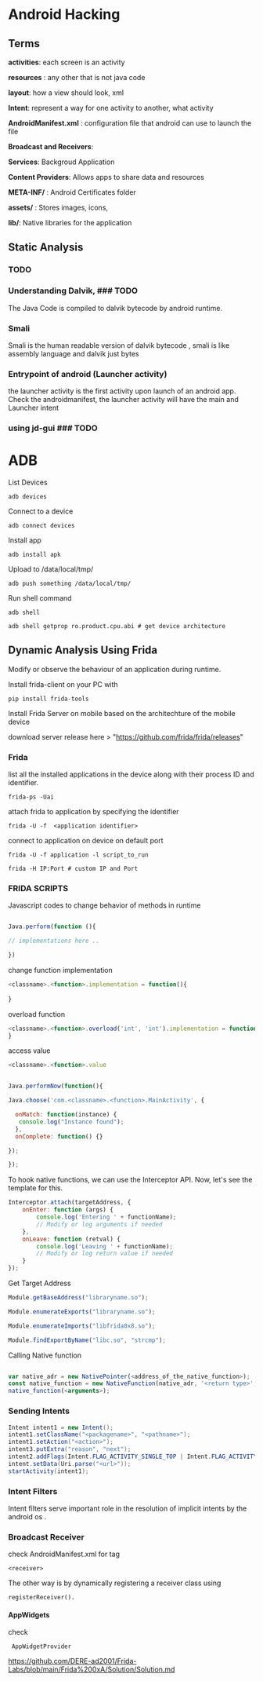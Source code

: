 # Android Hacking

## Terms
**activities**: each screen is an activity

**resources** : any other that is not java code

**layout**: how a view should look, xml 

**Intent**: represent a way for one activity to another, what activity 

**AndroidManifest.xml** : configuration file that android can use to launch the file

**Broadcast and Receivers**:

**Services**: Backgroud Application


 **Content Providers**: Allows apps to share data and resources
 

 **META-INF/** : Android Certificates folder
 
 **assets/** : Stores images, icons, 
 
 **lib/**: Native libraries for the application



## Static Analysis

 ### TODO

### Understanding Dalvik,  ### TODO

The Java Code is compiled to dalvik bytecode by android runtime.

### Smali

Smali is the human readable version of dalvik bytecode , smali is like assembly language and dalvik just bytes


### Entrypoint of android (Launcher activity) 
the launcher activity is the first activity upon launch of an android app. 
Check the androidmanifest, the launcher activity will have the main and Launcher intent

### using jd-gui  ### TODO



# ADB

List Devices 

```
adb devices
```

Connect to a device 

```
adb connect devices
```
Install app

```
adb install apk

```

Upload to /data/local/tmp/ 

```
adb push something /data/local/tmp/ 
```

Run shell command

```
adb shell

adb shell getprop ro.product.cpu.abi # get device architecture
```

## Dynamic Analysis Using Frida

Modify or observe the behaviour of an application during runtime.



Install frida-client on your PC with

```
pip install frida-tools

```

Install Frida Server on mobile based on the architechture of the mobile device 


download server release here > "https://github.com/frida/frida/releases"


 ### Frida
 
 list all the installed applications in the device along with their process ID and identifier.
 
 ```
 frida-ps -Uai
 ```

attach frida to application by specifying the identifier

 ```
 frida -U -f  <application identifier>
 ```
 
 connect to application on device on default port 
 
 ```
 frida -U -f application -l script_to_run
 
 frida -H IP:Port # custom IP and Port
 ```
 
 
 ### FRIDA SCRIPTS

Javascript codes to change behavior of methods in runtime 
 ```js

Java.perform(function (){

// implementations here ..

})
 ```

change function implementation

```js
<classname>.<function>.implementation = function(){
    
}

```

overload function 

```js
<classname>.<function>.overload('int', 'int').implementation = function(a,b){ 
}
```


access value 

```js
<classname>.<function>.value 
```


```js

Java.performNow(function(){

Java.choose('com.<classname>.<function>.MainActivity', {

  onMatch: function(instance) {
   console.log("Instance found");
  },
  onComplete: function() {}

});

});

```


To hook native functions, we can use the Interceptor API. Now, let's see the template for this.

```js
Interceptor.attach(targetAddress, {
    onEnter: function (args) {
        console.log('Entering ' + functionName);
        // Modify or log arguments if needed
    },
    onLeave: function (retval) {
        console.log('Leaving ' + functionName);
        // Modify or log return value if needed
    }
});


```

Get Target Address

```js
Module.getBaseAddress("libraryname.so");

Module.enumerateExports("libraryname.so");

Module.enumerateImports("libfrida0x8.so");

Module.findExportByName("libc.so", "strcmp");

```

Calling Native function

```js

var native_adr = new NativePointer(<address_of_the_native_function>);
const native_function = new NativeFunction(native_adr, '<return type>', ['argument_data_type']);
native_function(<arguments>);
```




### Sending Intents 

```java
Intent intent1 = new Intent();
intent1.setClassName("<packagename>", "<pathname>");
intent1.setAction("<action>");
intent3.putExtra("reason", "next");
intent2.addFlags(Intent.FLAG_ACTIVITY_SINGLE_TOP | Intent.FLAG_ACTIVITY_CLEAR_TOP);
intent.setData(Uri.parse("<url>"));
startActivity(intent1);

```


### Intent Filters 

Intent filters serve important role in the resolution of implicit intents by the android os .


### Broadcast Receiver

check AndroidManifest.xml  for tag

```
<receiver>
```

The other way is by dynamically registering a receiver class using 

```
registerReceiver().
```

#### AppWidgets

check 

```
 AppWidgetProvider 
```


https://github.com/DERE-ad2001/Frida-Labs/blob/main/Frida%200xA/Solution/Solution.md
